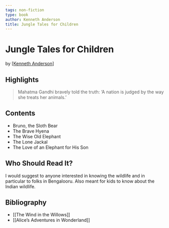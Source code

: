 ```yaml
---
tags: non-fiction
type: book
author: Kenneth Anderson
title: Jungle Tales for Children
---
```


# Jungle Tales for Children
by [[Kenneth Anderson]]

## Highlights
> Mahatma Gandhi bravely told the truth: ‘A nation is judged by the way she treats her animals.’

## Contents
* Bruno, the Sloth Bear
* The Brave Hyena
* The Wise Old Elephant
* The Lone Jackal
* The Love of an Elephant for His Son

## Who Should Read It?
I would suggest to anyone interested in knowing the wildlife and in particular to folks in Bengalooru. Also meant for kids to know about the Indian wildlife.

## Bibliography
* [[The Wind in the Willows]]
* [[Alice’s Adventures in Wonderland]]


[//begin]: # "Autogenerated link references for markdown compatibility"
[Kenneth Anderson]: <../authors/Kenneth Anderson.md> "Kenneth Anderson"
[//end]: # "Autogenerated link references"